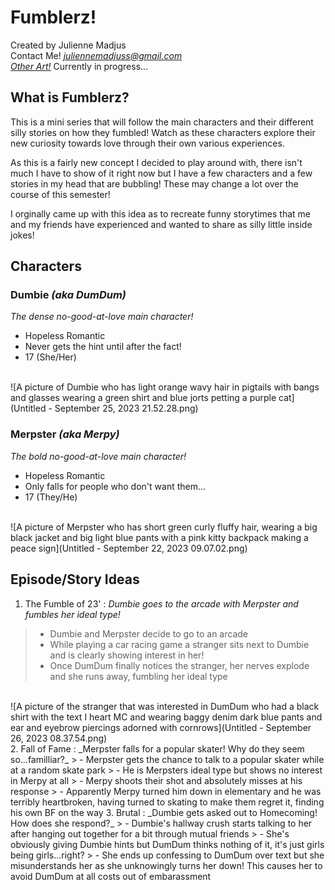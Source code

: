# **Fumblerz!**
Created by Julienne Madjus<br>
Contact Me! _<a class="u-email" href="mailto:juliennemadjuss@gmail.com">juliennemadjuss@gmail.com</a>_ <br>
_<a href="https://www.tiktok.com/@eggzemah?_t=8g3ZnnvqBtW&_r=1">Other Art!</a>_ Currently in progress...
## **What is Fumblerz?**
This is a mini series that will follow the main characters and their different silly stories on how they fumbled! Watch as these characters explore their new curiosity towards love through their own various experiences.

As this is a fairly new concept I decided to play around with, there isn't much I have to show of it right now but I have a few characters and a few stories in my head that are bubbling! These may change a lot over the course of this semester!

I orginally came up with this idea as to recreate funny storytimes that me and my friends have experienced and wanted to share as silly little inside jokes!
## **Characters**
### Dumbie _(aka DumDum)_
_The dense no-good-at-love main character!_
- Hopeless Romantic
- Never gets the hint until after the fact!
- 17 (She/Her)





  
<br>
![A picture of Dumbie who has light orange wavy hair in pigtails with bangs and glasses wearing a green shirt and blue jorts petting a purple cat](Untitled - September 25, 2023 21.52.28.png)
<br>






### Merpster _(aka Merpy)_
_The bold no-good-at-love main character!_
- Hopeless Romantic
- Only falls for people who don't want them...
- 17 (They/He)






<br>
![A picture of Merpster who has short green curly fluffy hair, wearing a big black jacket and big light blue pants with a pink kitty backpack making a peace sign](Untitled - September 22, 2023 09.07.02.png)
<br>






## **Episode/Story Ideas**
1. The Fumble of 23' :
_Dumbie goes to the arcade with Merpster and fumbles her ideal type!_
> - Dumbie and Merpster decide to go to an arcade
> - While playing a car racing game a stranger sits next to Dumbie and is clearly showing interest in her!
> - Once DumDum finally notices the stranger, her nerves explode and she runs away, fumbling her ideal type<br>
<br>
![A picture of the stranger that was interested in DumDum who had a black shirt with the text I heart MC and wearing baggy denim dark blue pants and ear and eyebrow piercings adorned with cornrows](Untitled - September 26, 2023 08.37.54.png)
<br>
2. Fall of Fame :
_Merpster falls for a popular skater! Why do they seem so...familliar?_
> - Merpster gets the chance to talk to a popular skater while at a random skate park
> - He is Merpsters ideal type but shows no interest in Merpy at all
> - Merpy shoots their shot and absolutely misses at his response
> - Apparently Merpy turned him down in elementary and he was terribly heartbroken, having turned to skating to make them regret it, finding his own BF on the way
3. Brutal :
_Dumbie gets asked out to Homecoming! How does she respond?_
> - Dumbie's hallway crush starts talking to her after hanging out together for a bit through mutual friends
> - She's obviously giving Dumbie hints but DumDum thinks nothing of it, it's just girls being girls...right?
> - She ends up confessing to DumDum over text but she misunderstands her as she unknowingly turns her down! This causes her to avoid DumDum at all costs out of embarassment

